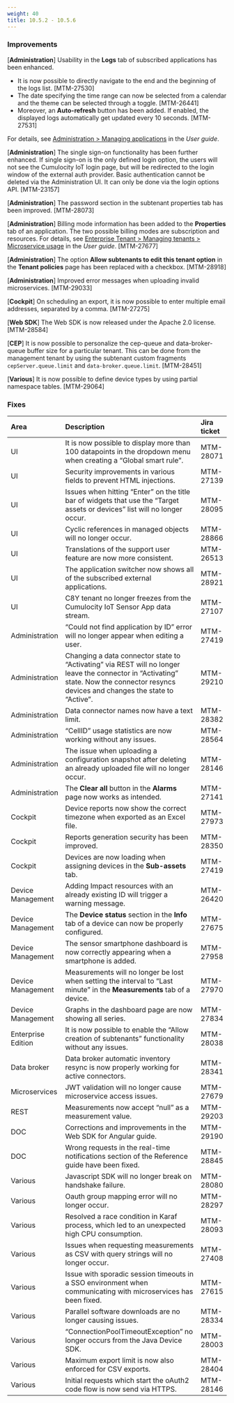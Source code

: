 ```yaml
---
weight: 40
title: 10.5.2 - 10.5.6
---
```


### Improvements

[**Administration**] Usability in the **Logs** tab of subscribed applications has been enhanced.

* It is now possible to directly navigate to the end and the beginning of the logs list. [MTM-27530] 
* The date specifying the time range can now be selected from a calendar and the theme can be selected through a toggle. [MTM-26441]
* Moreover, an **Auto-refresh** button has been added. If enabled, the displayed logs automatically get updated every 10 seconds. [MTM-27531]

For details, see [Administration > Managing applications](https://cumulocity.com/guides/10.5.7/users-guide/administration/managing-applications) in the *User guide*. 

[**Administration**] The single sign-on functionality has been further enhanced. If single sign-on is the only defined login option, the users will not see the Cumulocity IoT login page, but will be redirected to the login window of the external auth provider. Basic authentication cannot be deleted via the Administration UI. It can only be done via the login options API. [MTM-23157]

[**Administration**] The password section in the subtenant properties tab has been improved. [MTM-28073]

[**Administration**] Billing mode information has been added to the **Properties** tab of an application. The two possible billing modes are subscription and resources. For details, see [Enterprise Tenant > Managing tenants > Microservice usage](https://cumulocity.com/guides/10.5.7/users-guide/enterprise-tenant#microservice-usage) in the *User guide*. [MTM-27677]

[**Administration**] The option **Allow subtenants to edit this tenant option** in the **Tenant policies** page has been replaced with a checkbox. [MTM-28918]

[**Administration**] Improved error messages when uploading invalid microservices. [MTM-29033]

[**Cockpit**] On scheduling an export, it is now possible to enter multiple email addresses, separated by a comma. [MTM-27275] 

[**Web SDK**] The Web SDK is now released under the Apache 2.0 license. [MTM-28584]

[**CEP**] It is now possible to personalize the cep-queue and data-broker-queue buffer size for a particular tenant. This can be done from the management tenant by using the subtenant custom fragments `cepServer.queue.limit` and `data-broker.queue.limit`. [MTM-28451] 

[**Various**] It is now possible to define device types by using partial namespace tables. [MTM-29064]


### Fixes

<table>
<colgroup>
   <col style="width: 15%;">
   <col style="width: 70%;">
   <col style="width: 15 %;">
</colgroup>
<tr>
<th style="text-align:left">Area</th>
<th style="text-align:left">Description</th>
<th style="text-align:left">Jira ticket</th>
</tr>
</thead>
<tbody>
<tr>
<td style="text-align:left">UI</td>
<td style="text-align:left">It is now possible to display more than 100 datapoints in the dropdown menu when creating a “Global smart rule”.
</td>
<td> MTM-28071</td>
</tr>
<tr>
<td style="text-align:left">UI</td>
<td style="text-align:left">Security improvements in various fields to prevent HTML injections.
</td>
<td>  MTM-27139</td>
</tr>
<tr>
<td style="text-align:left">UI</td>
<td style="text-align:left">Issues when hitting “Enter” on the title bar of widgets that use the “Target assets or devices” list will no longer occur.
</td>
<td>MTM-28095</td>
</tr>
<tr>
<td style="text-align:left">UI</td>
<td style="text-align:left">Cyclic references in managed objects will no longer occur. 
</td>
<td> MTM-28866</td>
</tr>
<tr>
<td style="text-align:left">UI</td>
<td style="text-align:left">Translations of the support user feature are now more consistent. 
</td>
<td> MTM-26513</td>
</tr>
<tr>
<td style="text-align:left">UI</td>
<td style="text-align:left">The application switcher now shows all of the subscribed external applications.
</td>
<td>MTM-28921</td>
</tr>
<tr>
<td style="text-align:left">UI</td>
<td style="text-align:left">C8Y tenant no longer freezes from the Cumulocity IoT Sensor App data stream.
</td>
<td>MTM-27107</td>
</tr>
<tr>
<td style="text-align:left">Administration</td>
<td style="text-align:left">“Could not find application by ID” error will no longer appear when editing a user.</td>
<td style="text-align:left">MTM-27419</td>
</tr>
<tr>
<td style="text-align:left">Administration</td>
<td style="text-align:left">Changing a data connector state to “Activating” via REST will no longer leave the connector in “Activating” state. Now the connector resyncs devices and changes the state to “Active”.</td>
<td style="text-align:left">MTM-29210</td>
</tr>
<tr>
<td style="text-align:left">Administration</td>
<td style="text-align:left">Data connector names now have a text limit.</td>
<td style="text-align:left">MTM-28382</td>
</tr>
<tr>
<td style="text-align:left">Administration</td>
<td style="text-align:left">“CellID” usage statistics are now working without any issues.</td>
<td style="text-align:left">MTM-28564</td>
</tr>
<tr>
<td style="text-align:left">Administration</td>
<td style="text-align:left">The issue when uploading a configuration snapshot after deleting an already uploaded file will no longer occur.</td>
<td style="text-align:left"> MTM-28146</td>
</tr>
<tr>
<td style="text-align:left">Administration</td>
<td style="text-align:left">The <b>Clear all</b> button in the <b>Alarms</b> page now works as intended.</td>
<td style="text-align:left">MTM-27141</td>
</tr>
<tr>
<td style="text-align:left">Cockpit</td>
<td style="text-align:left">Device reports now show the correct timezone when exported as an Excel file.</td>
<td style="text-align:left">MTM-27973</td>
</tr>
<tr>
<td style="text-align:left">Cockpit</td>
<td style="text-align:left">Reports generation security has been improved.</td>
<td style="text-align:left">MTM-28350</td>
</tr>
<tr>
<td style="text-align:left">Cockpit</td>
<td style="text-align:left">Devices are now loading when assigning devices in the <b>Sub-assets</b> tab.</td>
<td style="text-align:left">MTM-27419</td>
</tr>
<tr>
<td style="text-align:left">Device Management</td>
<td style="text-align:left">Adding Impact resources with an already existing ID will trigger a warning message.</td>
<td style="text-align:left">MTM-26420</td>
</tr>
<tr>
<td style="text-align:left">Device Management</td>
<td style="text-align:left">The <b>Device status</b> section in the <b>Info</b> tab of a device can now be properly configured.</td>
<td style="text-align:left">MTM-27675</td>
</tr>
<tr>
<td style="text-align:left">Device Management</td>
<td style="text-align:left">The sensor smartphone dashboard is now correctly appearing when a smartphone is added.</td>
<td style="text-align:left">MTM-27958</td>
</tr>
<tr>
<td style="text-align:left">Device Management</td>
<td style="text-align:left">Measurements will no longer be lost when setting the interval to “Last minute” in the <b>Measurements</b> tab of a device.</td>
<td style="text-align:left">MTM-27970</td>
</tr>
<tr>
<td style="text-align:left">Device Management</td>
<td style="text-align:left">Graphs in the dashboard page are now showing all series.</td>
<td style="text-align:left">MTM-27834</td>
</tr>
<tr>
<td style="text-align:left">Enterprise Edition</td>
<td style="text-align:left">It is now possible to enable the “Allow creation of subtenants” functionality without any issues.</td>
<td style="text-align:left"> MTM-28038</td>
</tr>
<tr>
<td style="text-align:left">Data broker</td>
<td style="text-align:left">Data broker automatic inventory resync is now properly working for active connectors.</td>
<td style="text-align:left">MTM-28341</td>
</tr>
<tr>
<td style="text-align:left">Microservices</td>
<td style="text-align:left">JWT validation will no longer cause microservice access issues.</td>
<td style="text-align:left"> MTM-27679</td>
</tr>
<tr>
<td style="text-align:left">REST</td>
<td style="text-align:left">Measurements now accept “null” as a measurement value.</td>
<td style="text-align:left"> MTM-29203</td>
</tr>
<tr>
<td style="text-align:left">DOC</td>
<td style="text-align:left">Corrections and improvements in the Web SDK for Angular guide.</td>
<td style="text-align:left"> MTM-29190</td>
</tr>
<tr>
<td style="text-align:left">DOC</td>
<td style="text-align:left">Wrong requests in the real-time notifications section of the Reference guide have been fixed.</td>
<td style="text-align:left"> MTM-28845</td>
</tr>
<tr>
<td style="text-align:left">Various</td>
<td style="text-align:left">Javascript SDK will no longer break on handshake failure.</td>
<td style="text-align:left">MTM-28080</td>
</tr>
<tr>
<td style="text-align:left">Various</td>
<td style="text-align:left">Oauth group mapping error will no longer occur.
</td>
<td style="text-align:left">MTM-28297</td>
</tr>
<tr>
<td style="text-align:left">Various</td>
<td style="text-align:left">Resolved a race condition in Karaf process, which led to an unexpected high CPU consumption.</td>
<td style="text-align:left">MTM-28093</td>
</tr>
<tr>
<td style="text-align:left">Various</td>
<td style="text-align:left">Issues when requesting measurements as CSV with query strings will no longer occur.</td>
<td style="text-align:left">MTM-27408</td>
</tr>
<tr>
<td style="text-align:left">Various</td>
<td style="text-align:left">Issue with sporadic session timeouts in a SSO environment when communicating with microservices has been fixed.</td>
<td style="text-align:left">MTM-27615</td>
</tr>
<tr>
<td style="text-align:left">Various</td>
<td style="text-align:left">Parallel software downloads are no longer causing issues.</td>
<td style="text-align:left">MTM-28334</td>
</tr>
<tr>
<td style="text-align:left">Various</td>
<td style="text-align:left">“ConnectionPoolTimeoutException” no longer occurs from the Java Device SDK.</td>
<td style="text-align:left"> MTM-28003</td>
</tr>
<tr>
<td style="text-align:left">Various</td>
<td style="text-align:left">Maximum export limit is now also enforced for CSV exports.</td>
<td style="text-align:left">MTM-28404</td>
</tr>
<tr>
<td style="text-align:left">Various</td>
<td style="text-align:left">Initial requests which start the oAuth2 code flow is now send via HTTPS.</td>
<td style="text-align:left">MTM-28146</td>
</tr>
</tbody>
</table>